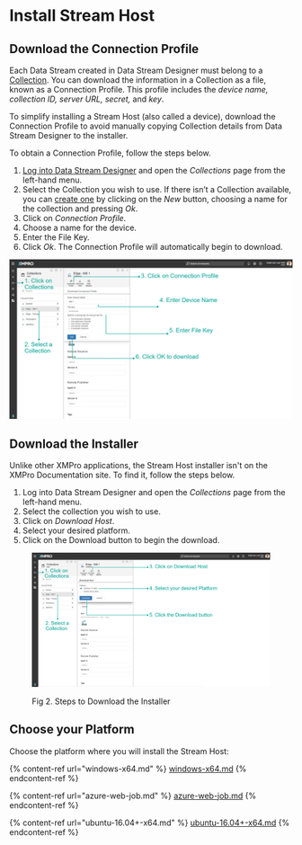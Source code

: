 # Install Stream Host

## Download the Connection Profile

Each Data Stream created in Data Stream Designer must belong to a [Collection](../../../concepts/collection.md). You can download the information in a Collection as a file, known as a Connection Profile. This profile includes the _device name, collection ID, server URL, secret,_ and _key_.

To simplify installing a Stream Host (also called a device), download the Connection Profile to avoid manually copying Collection details from Data Stream Designer to the installer.

To obtain a Connection Profile, follow the steps below.

1. [Log into Data Stream Designer](../../../administration/users/register-an-account.md) and open the _Collections_ page from the left-hand menu.
2. Select the Collection you wish to use. If there isn’t a Collection available, you can [create one](../../../how-to-guides/data-streams/manage-collections.md) by clicking on the _New_ button, choosing a name for the collection and pressing _Ok_.
3. Click on _Connection Profile_.
4. Choose a name for the device.
5. Enter the File Key.
6. Click _Ok_. The Connection Profile will automatically begin to download.

![Fig 1. Steps to Set Up a Connection Profile](<../../../.gitbook/assets/image (1761).png>)

## Download the Installer

Unlike other XMPro applications, the Stream Host installer isn't on the XMPro Documentation site. To find it, follow the steps below.

1. Log into Data Stream Designer and open the _Collections_ page from the left-hand menu.
2. Select the collection you wish to use.
3. Click on _Download Host_.
4. Select your desired platform.
5. Click on the Download button to begin the download.

<figure><img src="../../../.gitbook/assets/Stream Host Install - Download.png" alt=""><figcaption><p>Fig 2. Steps to Download the Installer</p></figcaption></figure>

## Choose your Platform

Choose the platform where you will install the Stream Host:

{% content-ref url="windows-x64.md" %}
[windows-x64.md](windows-x64.md)
{% endcontent-ref %}

{% content-ref url="azure-web-job.md" %}
[azure-web-job.md](azure-web-job.md)
{% endcontent-ref %}

{% content-ref url="ubuntu-16.04+-x64.md" %}
[ubuntu-16.04+-x64.md](ubuntu-16.04+-x64.md)
{% endcontent-ref %}
